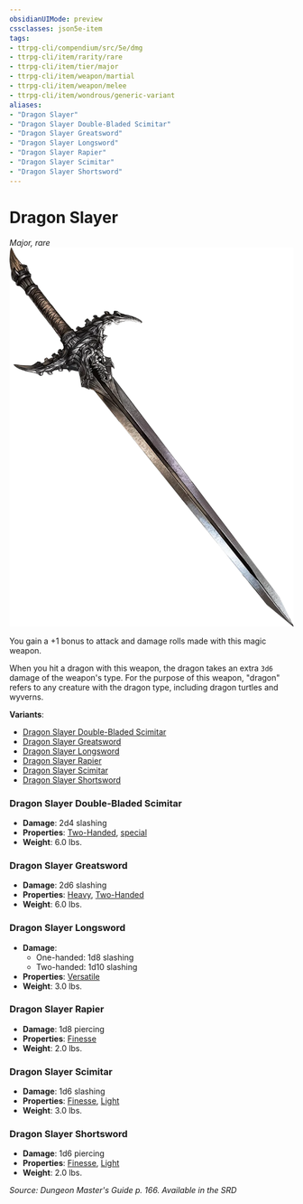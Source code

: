 ```yaml
---
obsidianUIMode: preview
cssclasses: json5e-item
tags:
- ttrpg-cli/compendium/src/5e/dmg
- ttrpg-cli/item/rarity/rare
- ttrpg-cli/item/tier/major
- ttrpg-cli/item/weapon/martial
- ttrpg-cli/item/weapon/melee
- ttrpg-cli/item/wondrous/generic-variant
aliases: 
- "Dragon Slayer"
- "Dragon Slayer Double-Bladed Scimitar"
- "Dragon Slayer Greatsword"
- "Dragon Slayer Longsword"
- "Dragon Slayer Rapier"
- "Dragon Slayer Scimitar"
- "Dragon Slayer Shortsword"
---
```

# Dragon Slayer
*Major, rare*  
![](/CLI/items/img/dragon-slayer.webp#right)


You gain a +1 bonus to attack and damage rolls made with this magic weapon.

When you hit a dragon with this weapon, the dragon takes an extra `3d6` damage of the weapon's type. For the purpose of this weapon, "dragon" refers to any creature with the dragon type, including dragon turtles and wyverns.

**Variants**:
- [Dragon Slayer Double-Bladed Scimitar](#Dragon%20Slayer%20Double-Bladed%20Scimitar)
- [Dragon Slayer Greatsword](#Dragon%20Slayer%20Greatsword)
- [Dragon Slayer Longsword](#Dragon%20Slayer%20Longsword)
- [Dragon Slayer Rapier](#Dragon%20Slayer%20Rapier)
- [Dragon Slayer Scimitar](#Dragon%20Slayer%20Scimitar)
- [Dragon Slayer Shortsword](#Dragon%20Slayer%20Shortsword)

### Dragon Slayer Double-Bladed Scimitar

- **Damage**: 2d4 slashing
- **Properties**: [Two-Handed](/CLI/item-properties.md#Two-Handed), [special](/CLI/item-properties.md#Special%20Weapons)
- **Weight**: 6.0 lbs.

### Dragon Slayer Greatsword

- **Damage**: 2d6 slashing
- **Properties**: [Heavy](/CLI/item-properties.md#Heavy), [Two-Handed](/CLI/item-properties.md#Two-Handed)
- **Weight**: 6.0 lbs.

### Dragon Slayer Longsword

- **Damage**:
  - One-handed: 1d8 slashing
  - Two-handed: 1d10 slashing
- **Properties**: [Versatile](/CLI/item-properties.md#Versatile)
- **Weight**: 3.0 lbs.

### Dragon Slayer Rapier

- **Damage**: 1d8 piercing
- **Properties**: [Finesse](/CLI/item-properties.md#Finesse)
- **Weight**: 2.0 lbs.

### Dragon Slayer Scimitar

- **Damage**: 1d6 slashing
- **Properties**: [Finesse](/CLI/item-properties.md#Finesse), [Light](/CLI/item-properties.md#Light)
- **Weight**: 3.0 lbs.

### Dragon Slayer Shortsword

- **Damage**: 1d6 piercing
- **Properties**: [Finesse](/CLI/item-properties.md#Finesse), [Light](/CLI/item-properties.md#Light)
- **Weight**: 2.0 lbs.


*Source: Dungeon Master's Guide p. 166. Available in the <span title='Systems Reference Document (5.1)'>SRD</span>*